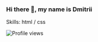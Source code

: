 ### Hi there 👋, my name is Dmitrii

Skills: html / css

![Profile views](https://komarev.com/ghpvc/?username=webdkopytin)
